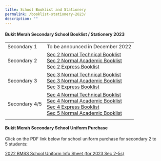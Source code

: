 ```yaml
---
title: School Booklist and Stationery
permalink: /booklist-stationery-2023/
description: ""
---
```



#### Bukit Merah Secondary School Booklist / Stationery 2023

|  |  |
|---|---|
| Secondary 1 | To be announced in December 2022 |
| Secondary 2 | [Sec 2 Normal Technical Booklist](/files/sbs1.pdf)<br>[Sec 2 Normal Academic Booklist](/files/sbs2.pdf)<br>[Sec 2 Express Booklist](/files/sbs3.pdf) |
| Secondary 3 | [Sec 3 Normal Technical Booklist](/files/sbs4.pdf)<br>[Sec 3 Normal Academic Booklist](/files/sbs5.pdf)<br>[Sec 3 Express Booklist](/files/sbs6.pdf) |
| Secondary 4/5 | [Sec 4 Normal Technical Booklist](/files/sbs7.pdf)<br>[Sec 4 Normal Academic Booklist](/files/sbs8.pdf)<br>[Sec 4 Express Booklist](/files/sbs9.pdf)<br>[Sec 5 Normal Academic Booklist](/files/sbs10.pdf) |
|  |  |

#### Bukit Merah Secondary School Uniform Purchase

Click on the PDF link below for school uniform purchase for secondary 2 to 5 students:

[2022 BMSS School Uniform Info Sheet (for 2023 Sec 2-5s)](/files/2022-BMSS-School-Uniform-Info-Sheet-for-2023-Sec-2-5s.pdf)